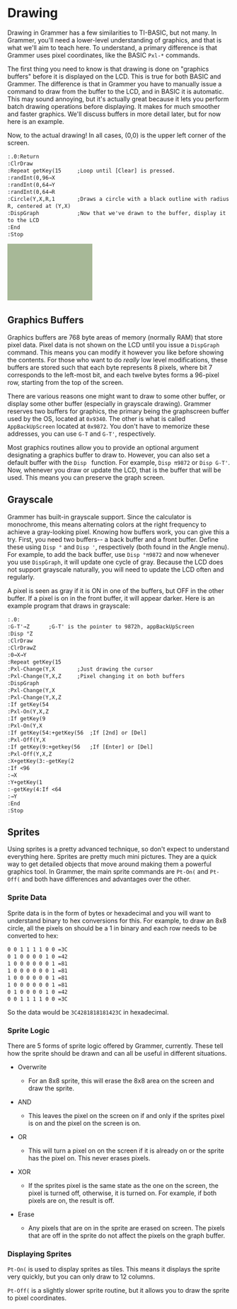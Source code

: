 # Drawing

Drawing in Grammer has a few similarities to TI-BASIC, but not many. In Grammer, you'll need a lower-level understanding of graphics, and that is what we'll aim to teach here. To understand, a primary difference is that Grammer uses pixel coordinates, like the BASIC `Pxl-*` commands.

The first thing you need to know is that drawing is done on "graphics buffers" before it is displayed on the LCD. This is true for both BASIC and Grammer. The difference is that in Grammer you have to manually issue a command to draw from the buffer to the LCD, and in BASIC it is automatic. This may sound annoying, but it's actually great because it lets you perform batch drawing operations before displaying. It makes for much smoother and faster graphics. We'll discuss buffers in more detail later, but for now here is an example.

Now, to the actual drawing!
In all cases, (0,0) is the upper left corner of the screen.

```
:.0:Return
:ClrDraw
:Repeat getKey(15     ;Loop until [Clear] is pressed.
:randInt(0,96→X
:randInt(0,64→Y
:randInt(0,64→R
:Circle(Y,X,R,1       ;Draws a circle with a black outline with radius R, centered at (Y,X)
:DispGraph            ;Now that we've drawn to the buffer, display it to the LCD
:End
:Stop
```
![Animated Circle Example](img/img007.gif)

## Graphics Buffers

Graphics buffers are 768 byte areas of memory (normally RAM) that store pixel data.
Pixel data is not shown on the LCD until you issue a `DispGraph` command. This means you can modify it however you like before showing the contents. For those who want to do *really* low level modifications, these buffers are stored such that each byte represents 8 pixels, where bit 7 corresponds to the left-most bit, and each twelve bytes forms a 96-pixel row, starting from the top of the screen.

There are various reasons one might want to draw to some other buffer, or display some other buffer (especially in grayscale drawing). Grammer reserves two buffers for graphics, the primary being the graphscreen buffer used by the OS, located at `0x9340`. The other is what is called `AppBackUpScreen` located at `0x9872`. You don't have to memorize these addresses, you can use `G-T` and `G-T'`, respectively.

Most graphics routines allow you to provide an optional argument designating a graphics buffer to draw to. However, you can also set a default buffer with the `Disp ` function. For example, `Disp π9872` or `Disp G-T'`.
Now, whenever you draw or update the LCD, that is the buffer that will be
used. This means you can preserve the graph screen.

## Grayscale
Grammer has built-in grayscale support. Since the calculator is monochrome, this means alternating colors at the right frequency to achieve a gray-looking pixel. Knowing how buffers work, you can give this a try. First, you need two buffers-- a back buffer and a front buffer. Define these using `Disp °` and `Disp '`, respectively (both found in the Angle menu). For example, to add the back buffer, use `Disp °π9872` and now whenever you use `DispGraph`, it will update one cycle of gray. Because the LCD does not support grayscale naturally, you will need to update the LCD often and regularly.

A pixel is seen as gray if it is ON in one of the buffers, but OFF in the other
buffer. If a pixel is on in the front buffer, it will appear darker. Here is
an example program that draws in grayscale:
```
:.0:
:G-T'→Z      ;G-T' is the pointer to 9872h, appBackUpScreen
:Disp °Z
:ClrDraw
:ClrDrawZ
:0→X→Y
:Repeat getKey(15
:Pxl-Change(Y,X       ;Just drawing the cursor
:Pxl-Change(Y,X,Z     ;Pixel changing it on both buffers
:DispGraph
:Pxl-Change(Y,X
:Pxl-Change(Y,X,Z
:If getKey(54
:Pxl-On(Y,X,Z
:If getKey(9
:Pxl-On(Y,X
:If getKey(54:+getKey(56  ;If [2nd] or [Del]
:Pxl-Off(Y,X
:If getKey(9:+getkey(56   ;If [Enter] or [Del]
:Pxl-Off(Y,X,Z
:X+getKey(3:-getKey(2
:If <96
:→X
:Y+getKey(1
:-getKey(4:If <64
:→Y
:End
:Stop
```

## Sprites
Using sprites is a pretty advanced technique, so don't expect to understand everything here. Sprites are pretty much mini pictures. They are a quick way to get detailed objects that move around making them a powerful graphics tool. In Grammer, the main sprite commands are `Pt-On(` and `Pt-Off(` and both have differences and advantages over the other.

### Sprite Data

Sprite data is in the form of bytes or hexadecimal and you will want to understand
binary to hex conversions for this. For example, to draw an 8x8 circle, all the
pixels on should be a 1 in binary and each row needs to be converted to hex:
```
0 0 1 1 1 1 0 0 =3C
0 1 0 0 0 0 1 0 =42
1 0 0 0 0 0 0 1 =81
1 0 0 0 0 0 0 1 =81
1 0 0 0 0 0 0 1 =81
1 0 0 0 0 0 0 1 =81
0 1 0 0 0 0 1 0 =42
0 0 1 1 1 1 0 0 =3C
```
So the data would be `3C4281818181423C` in hexadecimal.

### Sprite Logic
There are 5 forms of sprite logic offered by Grammer, currently. These tell how
the sprite should be drawn and can all be useful in different situations.

* Overwrite
  * For an 8x8 sprite, this will erase the 8x8 area on the screen and draw the sprite.

* AND
  * This leaves the pixel on the screen on if and only if the sprites pixel is on and the pixel on the screen is on.

* OR
  * This will turn a pixel on on the screen if it is already on or the sprite has the pixel on. This never erases pixels.

* XOR
  * If the sprites pixel is the same state as the one on the screen, the pixel is turned off, otherwise, it is turned on. For example, if both pixels are on, the result is off.

* Erase
  * Any pixels that are on in the sprite are erased on screen. The pixels that are off in the sprite do not affect the pixels on the graph buffer.

### Displaying Sprites
`Pt-On(` is used to display sprites as tiles. This means it displays the sprite very quickly, but you can only draw to 12 columns.

`Pt-Off(` is a slightly slower sprite routine, but it allows you to draw the sprite to pixel coordinates.
